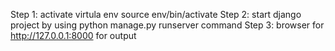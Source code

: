 Step 1: activate virtula env   source env/bin/activate
Step 2: start django project by using python manage.py runserver command
Step 3: browser for http://127.0.0.1:8000 for output